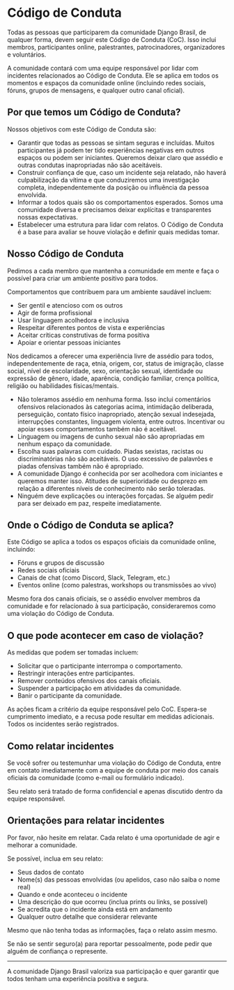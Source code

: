 # Código de Conduta

Todas as pessoas que participarem da comunidade Django Brasil, de qualquer forma, devem seguir este Código de Conduta (CoC). Isso inclui membros, participantes online, palestrantes, patrocinadores, organizadores e voluntários.

A comunidade contará com uma equipe responsável por lidar com incidentes relacionados ao Código de Conduta. Ele se aplica em todos os momentos e espaços da comunidade online (incluindo redes sociais, fóruns, grupos de mensagens, e qualquer outro canal oficial).

## Por que temos um Código de Conduta?

Nossos objetivos com este Código de Conduta são:

- Garantir que todas as pessoas se sintam seguras e incluídas. Muitos participantes já podem ter tido experiências negativas em outros espaços ou podem ser iniciantes. Queremos deixar claro que assédio e outras condutas inapropriadas não são aceitáveis.
- Construir confiança de que, caso um incidente seja relatado, não haverá culpabilização da vítima e que conduziremos uma investigação completa, independentemente da posição ou influência da pessoa envolvida.
- Informar a todos quais são os comportamentos esperados. Somos uma comunidade diversa e precisamos deixar explícitas e transparentes nossas expectativas.
- Estabelecer uma estrutura para lidar com relatos. O Código de Conduta é a base para avaliar se houve violação e definir quais medidas tomar.

## Nosso Código de Conduta

Pedimos a cada membro que mantenha a comunidade em mente e faça o possível para criar um ambiente positivo para todos.

Comportamentos que contribuem para um ambiente saudável incluem:

- Ser gentil e atencioso com os outros
- Agir de forma profissional
- Usar linguagem acolhedora e inclusiva
- Respeitar diferentes pontos de vista e experiências
- Aceitar críticas construtivas de forma positiva
- Apoiar e orientar pessoas iniciantes

Nos dedicamos a oferecer uma experiência livre de assédio para todos, independentemente de raça, etnia, origem, cor, status de imigração, classe social, nível de escolaridade, sexo, orientação sexual, identidade ou expressão de gênero, idade, aparência, condição familiar, crença política, religião ou habilidades físicas/mentais.

- Não toleramos assédio em nenhuma forma. Isso inclui comentários ofensivos relacionados às categorias acima, intimidação deliberada, perseguição, contato físico inapropriado, atenção sexual indesejada, interrupções constantes, linguagem violenta, entre outros. Incentivar ou apoiar esses comportamentos também não é aceitável.
- Linguagem ou imagens de cunho sexual não são apropriadas em nenhum espaço da comunidade.
- Escolha suas palavras com cuidado. Piadas sexistas, racistas ou discriminatórias não são aceitáveis. O uso excessivo de palavrões e piadas ofensivas também não é apropriado.
- A comunidade Django é conhecida por ser acolhedora com iniciantes e queremos manter isso. Atitudes de superioridade ou desprezo em relação a diferentes níveis de conhecimento não serão toleradas.
- Ninguém deve explicações ou interações forçadas. Se alguém pedir para ser deixado em paz, respeite imediatamente.

## Onde o Código de Conduta se aplica?

Este Código se aplica a todos os espaços oficiais da comunidade online, incluindo:

- Fóruns e grupos de discussão
- Redes sociais oficiais
- Canais de chat (como Discord, Slack, Telegram, etc.)
- Eventos online (como palestras, workshops ou transmissões ao vivo)

Mesmo fora dos canais oficiais, se o assédio envolver membros da comunidade e for relacionado à sua participação, consideraremos como uma violação do Código de Conduta.

## O que pode acontecer em caso de violação?

As medidas que podem ser tomadas incluem:

- Solicitar que o participante interrompa o comportamento.
- Restringir interações entre participantes.
- Remover conteúdos ofensivos dos canais oficiais.
- Suspender a participação em atividades da comunidade.
- Banir o participante da comunidade.

As ações ficam a critério da equipe responsável pelo CoC. Espera-se cumprimento imediato, e a recusa pode resultar em medidas adicionais. Todos os incidentes serão registrados.

## Como relatar incidentes

Se você sofrer ou testemunhar uma violação do Código de Conduta, entre em contato imediatamente com a equipe de conduta por meio dos canais oficiais da comunidade (como e-mail ou formulário indicado).

Seu relato será tratado de forma confidencial e apenas discutido dentro da equipe responsável.

## Orientações para relatar incidentes

Por favor, não hesite em relatar. Cada relato é uma oportunidade de agir e melhorar a comunidade.

Se possível, inclua em seu relato:

- Seus dados de contato
- Nome(s) das pessoas envolvidas (ou apelidos, caso não saiba o nome real)
- Quando e onde aconteceu o incidente
- Uma descrição do que ocorreu (inclua prints ou links, se possível)
- Se acredita que o incidente ainda está em andamento
- Qualquer outro detalhe que considerar relevante

Mesmo que não tenha todas as informações, faça o relato assim mesmo.

Se não se sentir seguro(a) para reportar pessoalmente, pode pedir que alguém de confiança o represente.

---

A comunidade Django Brasil valoriza sua participação e quer garantir que todos tenham uma experiência positiva e segura.
